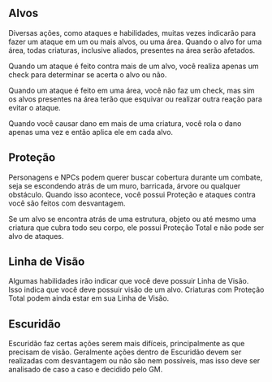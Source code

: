 ## Alvos

Diversas ações, como ataques e habilidades, muitas vezes indicarão para fazer um ataque em um ou mais alvos, ou uma área. Quando o alvo for uma área, todas criaturas, inclusive aliados, presentes na área serão afetados.

Quando um ataque é feito contra mais de um alvo, você realiza apenas um check para determinar se acerta o alvo ou não.

Quando um ataque é feito em uma área, você não faz um check, mas sim os alvos presentes na área terão que esquivar ou realizar outra reação para evitar o ataque.

Quando você causar dano em mais de uma criatura, você rola o dano apenas uma vez e então aplica ele em cada alvo.

## Proteção

Personagens e NPCs podem querer buscar cobertura durante um combate, seja se escondendo atrás de um muro, barricada, árvore ou qualquer obstáculo. Quando isso acontece, você possui Proteção e ataques contra você são feitos com desvantagem.

Se um alvo se encontra atrás de uma estrutura, objeto ou até mesmo uma criatura que cubra todo seu corpo, ele possui Proteção Total e não pode ser alvo de ataques.

## Linha de Visão
Algumas habilidades irão indicar que você deve possuir Linha de Visão. Isso indica que você deve possuir visão de um alvo. Criaturas com Proteção Total podem ainda estar em sua Linha de Visão.

## Escuridão
Escuridão faz certas ações serem mais difíceis, principalmente as que precisam de visão. Geralmente ações dentro de Escuridão devem ser realizadas com desvantagem ou não são nem possíveis, mas isso deve ser analisado de caso a caso e decidido pelo GM.